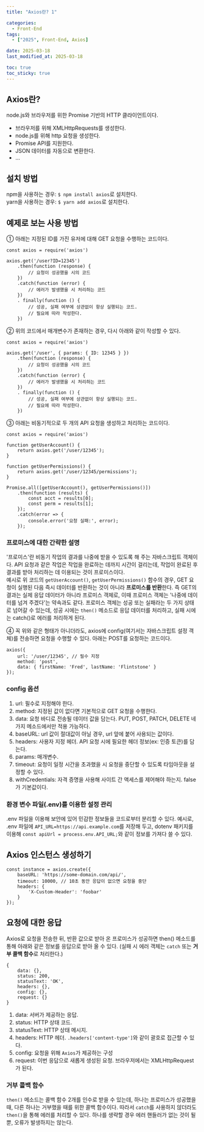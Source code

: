 ```yaml
---
title: "Axios란? 1"

categories:
  - Front-End
tags:
  - ["2025", Front-End, Axios]

date: 2025-03-18
last_modified_at: 2025-03-18

toc: true
toc_sticky: true
---
```


## Axios란?

node.js와 브라우저를 위한 Promise 기반의 HTTP 클라이언트이다.     

- 브라우저를 위해 XMLHttpRequests를 생성한다.     
- node.js를 위해 http 요청을 생성한다.     
- Promise API를 지원한다.     
- JSON 데이터를 자동으로 변환한다.     
- ... 



## 설치 방법

npm을  사용하는 경우: `$ npm install axios`로 설치한다.     
yarn을 사용하는 경우: `$ yarn add axios`로 설치한다.     



## 예제로 보는 사용 방법   

① 아래는 지정된 ID를 가진 유저에 대해 GET 요청을 수행하는 코드이다.
```
const axios = require('axios')

axios.get('/user?ID=12345')
	.then(function (response) {
		// 요청이 성공했을 시의 코드
	})
	.catch(function (error) {
		// 에러가 발생했을 시 처리하는 코드
	})
	. finally(function () {
		// 성공, 실패 여부에 상관없이 항상 실행되는 코드.
		// 필요에 따라 작성한다.
	})
```
       

② 위의 코드에서 매개변수가 존재하는 경우, 다시 아래와 같이 작성할 수 있다.
```
const axios = require('axios')

axios.get('/user', { params: { ID: 12345 } })
	.then(function (response) {
		// 요청이 성공했을 시의 코드
	})
	.catch(function (error) {
		// 에러가 발생했을 시 처리하는 코드
	})
	. finally(function () {
		// 성공, 실패 여부에 상관없이 항상 실행되는 코드.
		// 필요에 따라 작성한다.
	})
```
       

③ 아래는 비동기적으로 두 개의 API 요청을 생성하고 처리하는 코드이다.
```
const axios = require('axios')

function getUserAccount() {
	return axios.get('/user/12345');
}

function getUserPermissions() {
	return axios.get('/user/12345/permissions');
}

Promise.all([getUserAccount(), getUserPermissions()])
	.then(function (results) {
	    const acct = results[0];
	    const perm = results[1];
	});
	.catch(error => {
	    console.error('요청 실패:', error);
	});
```       

### 프로미스에 대한 간략한 설명
'프로미스'란 비동기 작업의 결과를 나중에 받을 수 있도록 해 주는 자바스크립트 객체이다. API 요청과 같은 작업은 작업을 완료하는 데까지 시간이 걸리는데, 작업이 완료된 후 결과를 받아 처리하는 데 이용되는 것이 프로미스이다.      
예시로 위 코드의 `getUserAccount()`, `getUserPermissions()` 함수의 경우, GET 요청이 실행된 다음 즉시 데이터를 반환하는 것이 아니라 **프로미스를 반환**한다. 즉 GET의 결과는 실제 응답 데이터가 아니라 프로미스 객체로, 이때 프로미스 객체는 '나중에 데이터를 넘겨 주겠다'는 약속과도 같다.
프로미스 객체는 성공 또는 실패라는 두 가지 상태로 넘어갈 수 있는데, 성공 시에는 `then()` 메소드로 응답 데이터를 처리하고, 실패 시에는 catch()로 에러를 처리하게 된다.      
       

④ 꼭 위와 같은 형태가 아니더라도, axios에 config(여기서는 자바스크립트 설정 객체)를 전송하면 요청을 수행할 수 있다. 아래는 POST를 요청하는 코드이다.      
```
axios({ 
	url: '/user/12345', // 필수 지정 
	method: 'post', 
	data: { firstName: 'Fred', lastName: 'Flintstone' } 
});
```

### config 옵션
1) url: 필수로 지정해야 한다.
2) method: 지정된 값이 없다면 기본적으로 GET 요청을 수행한다.     
3) data: 요청 바디로 전송될 데이터 값을 담는다. PUT, POST, PATCH, DELETE 네 가지 메소드에서만 적용 가능하다.     
4) baseURL: url 값이 절대값이 아닐 경우, url 앞에 붙어 사용되는 값이다.     
5) headers: 사용자 지정 헤더. API 요청 시에 필요한 헤더 정보(ex: 인증 토큰)를 담는다.     
6) params: 매개변수.     
7) timeout: 요청이 일정 시간을 초과했을 시 요청을 중단할 수 있도록 타임아웃을 설정할 수 있다.      
8) withCredentials: 자격 증명을 사용해 사이트 간 액세스를 제어해야 하는지. false가 기본값이다.     

### 환경 변수 파일(.env)를 이용한 설정 관리
.env 파일을 이용해 보안에 있어 민감한 정보들을 코드로부터 분리할 수 있다.
예시로, .env 파일에 `API_URL=https://api.example.com`를 저장해 두고, dotenv 패키지를 이용해 `const apiUrl = process.env.API_URL;`와 같이 정보를 가져다 쓸 수 있다.




## Axios 인스턴스 생성하기

```
const instance = axios.create({ 
	baseURL: 'https://some-domain.com/api/', 
	timeout: 10000, // 10초 동안 응답이 없으면 요청을 중단
	headers: {
		'X-Custom-Header': 'foobar' 
	} 
});
```



## 요청에 대한 응답

Axios로 요청을 전송한 뒤, 반환 값으로 받아 온 프로미스가 성공하면 then() 메소드를 통해 아래와 같은 정보를 응답으로 받아 올 수 있다. (실패 시 에러 객체는 `catch` 또는 **거부 콜백 함수**로 처리한다.)

```
{
	data: {}, 
	status: 200, 
	statusText: 'OK', 
	headers: {}, 
	config: {}, 
	request: {} 
}
```

1) data: 서버가 제공하는 응답.     
2) status: HTTP 상태 코드.      
3) statusText: HTTP 상태 메시지.     
4) headers: HTTP 헤더. `.headers['content-type']`와 같이 괄호로 접근할 수 있다.     
5) config: 요청을 위해 `Axios`가 제공하는 구성     
6) request: 이번 응답으로 새롭게 생성된 요청. 브라우저에서는 XMLHttpRequest가 된다.     

### 거부 콜백 함수
`then()` 메소드는 콜백 함수 2개를 인수로 받을 수 있는데, 하나는 프로미스가 성공했을 때, 다른 하나는 거부했을 때를 위한 콜백 함수이다. 따라서 `catch`를 사용하지 않더라도 `then()`을 통해 에러를 처리할 수 있다. 하나를 생략할 경우 에러 핸들러가 없는 것이 될 뿐, 오류가 발생하지는 않는다.
